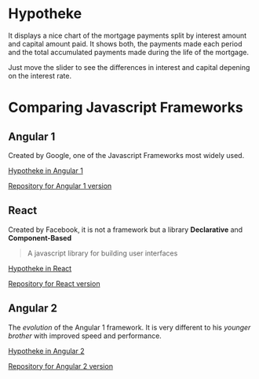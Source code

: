 Hypotheke
=========

It displays a nice chart of the mortgage payments split by interest amount and capital amount paid. 
It shows both, the payments made each period and the total accumulated payments made during the life 
of the mortgage.

Just move the slider to see the differences in interest and capital depening on the interest rate.

# Comparing Javascript Frameworks

## Angular 1

Created by Google, one of the Javascript Frameworks most widely 
used. 

[Hypotheke in Angular 1](http://epeicher.github.io/Hypotheke/ngpotheke/public/Hypotheke.html)

[Repository for Angular 1 version](https://github.com/epeicher/Hypotheke/tree/master/ngpotheke)

## React

Created by Facebook, it is not a framework but a library **Declarative** and **Component-Based**

> A javascript library for building user interfaces

[Hypotheke in React](http://epeicher.github.io/Hypotheke/reactpotheke/build/)

[Repository for React version](https://github.com/epeicher/Hypotheke/tree/master/reactpotheke)


## Angular 2

The *evolution* of the Angular 1 framework. It is very different
to his *younger brother* with improved speed and performance.

[Hypotheke in Angular 2](https://hypotheke.herokuapp.com/)

[Repository for Angular 2 version](https://github.com/epeicher/Hypotheke/tree/master/ng2potheke)
